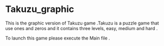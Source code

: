 # Takuzu_graphic
This is the graphic version of Takuzu game .Takuzu is a puzzle game that use ones and zeros and it contains three levels, easy, medium and hard .

To launch this game please execute the Main file .
